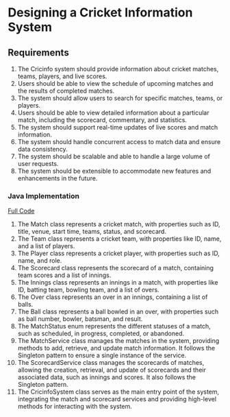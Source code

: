 # Designing a Cricket Information System

## Requirements
1. The Cricinfo system should provide information about cricket matches, teams, players, and live scores.
2. Users should be able to view the schedule of upcoming matches and the results of completed matches.
3. The system should allow users to search for specific matches, teams, or players.
4. Users should be able to view detailed information about a particular match, including the scorecard, commentary, and statistics.
5. The system should support real-time updates of live scores and match information.
6. The system should handle concurrent access to match data and ensure data consistency.
7. The system should be scalable and able to handle a large volume of user requests.
8. The system should be extensible to accommodate new features and enhancements in the future.

### Java Implementation
[Full Code](../solutions/java/src/cricinfo/)

1. The Match class represents a cricket match, with properties such as ID, title, venue, start time, teams, status, and scorecard.
2. The Team class represents a cricket team, with properties like ID, name, and a list of players.
3. The Player class represents a cricket player, with properties such as ID, name, and role.
4. The Scorecard class represents the scorecard of a match, containing team scores and a list of innings.
5. The Innings class represents an innings in a match, with properties like ID, batting team, bowling team, and a list of overs.
6. The Over class represents an over in an innings, containing a list of balls.
7. The Ball class represents a ball bowled in an over, with properties such as ball number, bowler, batsman, and result.
8. The MatchStatus enum represents the different statuses of a match, such as scheduled, in progress, completed, or abandoned.
9. The MatchService class manages the matches in the system, providing methods to add, retrieve, and update match information. It follows the Singleton pattern to ensure a single instance of the service.
10. The ScorecardService class manages the scorecards of matches, allowing the creation, retrieval, and update of scorecards and their associated data, such as innings and scores. It also follows the Singleton pattern.
11. The CricinfoSystem class serves as the main entry point of the system, integrating the match and scorecard services and providing high-level methods for interacting with the system.